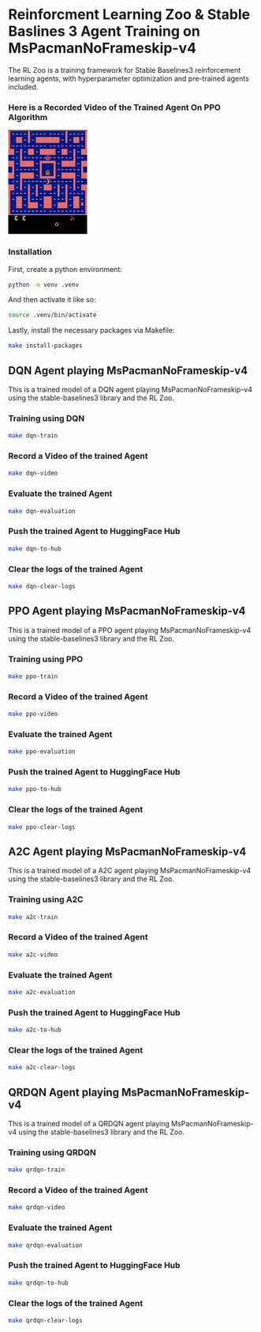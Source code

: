 # Reinforcment Learning Zoo & Stable Baslines 3 Agent Training on MsPacmanNoFrameskip-v4

The RL Zoo is a training framework for Stable Baselines3 reinforcement learning agents, with hyperparameter optimization and pre-trained agents included.

### Here is a Recorded Video of the Trained Agent On PPO Algorithm

![Output](https://github.com/yyassif/rl-zoo-sb3-MsPacmanNoFrameskip-v4/blob/main/preview/replay.gif)

### Installation

First, create a python environment:

```sh
python -m venv .venv
```

And then activate it like so:

```sh
source .venv/bin/activate
```

Lastly, install the necessary packages via Makefile:

```sh
make install-packages
```

## DQN Agent playing MsPacmanNoFrameskip-v4

This is a trained model of a DQN agent playing MsPacmanNoFrameskip-v4 using the stable-baselines3 library and the RL Zoo.

### Training using DQN

```sh
make dqn-train
```

### Record a Video of the trained Agent

```sh
make dqn-video
```

### Evaluate the trained Agent

```sh
make dqn-evaluation
```

### Push the trained Agent to HuggingFace Hub

```sh
make dqn-to-hub
```

### Clear the logs of the trained Agent

```sh
make dqn-clear-logs
```

## PPO Agent playing MsPacmanNoFrameskip-v4

This is a trained model of a PPO agent playing MsPacmanNoFrameskip-v4 using the stable-baselines3 library and the RL Zoo.

### Training using PPO

```sh
make ppo-train
```

### Record a Video of the trained Agent

```sh
make ppo-video
```

### Evaluate the trained Agent

```sh
make ppo-evaluation
```

### Push the trained Agent to HuggingFace Hub

```sh
make ppo-to-hub
```

### Clear the logs of the trained Agent

```sh
make ppo-clear-logs
```

## A2C Agent playing MsPacmanNoFrameskip-v4

This is a trained model of a A2C agent playing MsPacmanNoFrameskip-v4 using the stable-baselines3 library and the RL Zoo.

### Training using A2C

```sh
make a2c-train
```

### Record a Video of the trained Agent

```sh
make a2c-video
```

### Evaluate the trained Agent

```sh
make a2c-evaluation
```

### Push the trained Agent to HuggingFace Hub

```sh
make a2c-to-hub
```

### Clear the logs of the trained Agent

```sh
make a2c-clear-logs
```

## QRDQN Agent playing MsPacmanNoFrameskip-v4

This is a trained model of a QRDQN agent playing MsPacmanNoFrameskip-v4 using the stable-baselines3 library and the RL Zoo.

### Training using QRDQN

```sh
make qrdqn-train
```

### Record a Video of the trained Agent

```sh
make qrdqn-video
```

### Evaluate the trained Agent

```sh
make qrdqn-evaluation
```

### Push the trained Agent to HuggingFace Hub

```sh
make qrdqn-to-hub
```

### Clear the logs of the trained Agent

```sh
make qrdqn-clear-logs
```
